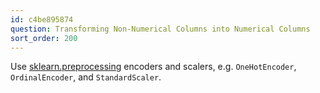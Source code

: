 ```yaml
---
id: c4be895874
question: Transforming Non-Numerical Columns into Numerical Columns
sort_order: 200
---
```


Use [sklearn.preprocessing](https://scikit-learn.org/stable/modules/preprocessing.html) encoders and scalers, e.g. `OneHotEncoder`, `OrdinalEncoder`, and `StandardScaler`. 
